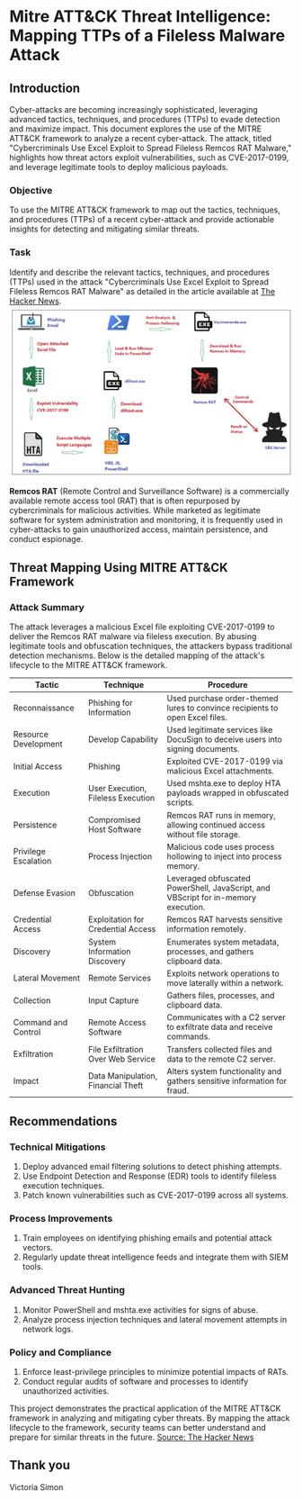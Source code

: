 # Mitre ATT&CK Threat Intelligence: Mapping TTPs of a Fileless Malware Attack

## Introduction
Cyber-attacks are becoming increasingly sophisticated, leveraging advanced tactics, techniques, and procedures (TTPs) to evade detection and maximize impact. This document explores the use of the MITRE ATT&CK framework to analyze a recent cyber-attack. The attack, titled "Cybercriminals Use Excel Exploit to Spread Fileless Remcos RAT Malware," highlights how threat actors exploit vulnerabilities, such as CVE-2017-0199, and leverage legitimate tools to deploy malicious payloads.

### Objective
To use the MITRE ATT&CK framework to map out the tactics, techniques, and procedures (TTPs) of a recent cyber-attack and provide actionable insights for detecting and mitigating similar threats.

### Task
Identify and describe the relevant tactics, techniques, and procedures (TTPs) used in the attack "Cybercriminals Use Excel Exploit to Spread Fileless Remcos RAT Malware" as detailed in the article available at [The Hacker News](https://thehackernews.com/2024/11/cybercriminals-use-excel-exploit-to.html).
![Visual Representation](https://github.com/Cybervixy/Threat-Mapping-using-Mitre-ATT-CK-Framework/blob/491b0915a549c50abc4a6babd55ca53f7a554594/Screenshot%202025-01-22%20010707.png)

**Remcos RAT** (Remote Control and Surveillance Software) is a commercially available remote access tool (RAT) that is often repurposed by cybercriminals for malicious activities. While marketed as legitimate software for system administration and monitoring, it is frequently used in cyber-attacks to gain unauthorized access, maintain persistence, and conduct espionage.

## Threat Mapping Using MITRE ATT&CK Framework

### Attack Summary
The attack leverages a malicious Excel file exploiting CVE-2017-0199 to deliver the Remcos RAT malware via fileless execution. By abusing legitimate tools and obfuscation techniques, the attackers bypass traditional detection mechanisms. Below is the detailed mapping of the attack's lifecycle to the MITRE ATT&CK framework.

| **Tactic**             | **Technique**                      | **Procedure**                                                                 |
|-------------------------|-------------------------------------|-------------------------------------------------------------------------------|
| Reconnaissance         | Phishing for Information           | Used purchase order-themed lures to convince recipients to open Excel files. |
| Resource Development   | Develop Capability                 | Used legitimate services like DocuSign to deceive users into signing documents. |
| Initial Access         | Phishing                          | Exploited CVE-2017-0199 via malicious Excel attachments.                      |
| Execution              | User Execution, Fileless Execution | Used mshta.exe to deploy HTA payloads wrapped in obfuscated scripts.         |
| Persistence            | Compromised Host Software          | Remcos RAT runs in memory, allowing continued access without file storage.    |
| Privilege Escalation   | Process Injection                  | Malicious code uses process hollowing to inject into process memory.          |
| Defense Evasion        | Obfuscation                        | Leveraged obfuscated PowerShell, JavaScript, and VBScript for in-memory execution. |
| Credential Access      | Exploitation for Credential Access | Remcos RAT harvests sensitive information remotely.                          |
| Discovery              | System Information Discovery       | Enumerates system metadata, processes, and gathers clipboard data.           |
| Lateral Movement       | Remote Services                    | Exploits network operations to move laterally within a network.              |
| Collection             | Input Capture                      | Gathers files, processes, and clipboard data.                                |
| Command and Control    | Remote Access Software             | Communicates with a C2 server to exfiltrate data and receive commands.       |
| Exfiltration           | File Exfiltration Over Web Service | Transfers collected files and data to the remote C2 server.                  |
| Impact                 | Data Manipulation, Financial Theft | Alters system functionality and gathers sensitive information for fraud.     |


## Recommendations

### Technical Mitigations
1. Deploy advanced email filtering solutions to detect phishing attempts.
2. Use Endpoint Detection and Response (EDR) tools to identify fileless execution techniques.
3. Patch known vulnerabilities such as CVE-2017-0199 across all systems.

### Process Improvements
1. Train employees on identifying phishing emails and potential attack vectors.
2. Regularly update threat intelligence feeds and integrate them with SIEM tools.

### Advanced Threat Hunting
1. Monitor PowerShell and mshta.exe activities for signs of abuse.
2. Analyze process injection techniques and lateral movement attempts in network logs.

### Policy and Compliance
1. Enforce least-privilege principles to minimize potential impacts of RATs.
2. Conduct regular audits of software and processes to identify unauthorized activities.


This project demonstrates the practical application of the MITRE ATT&CK framework in analyzing and mitigating cyber threats. By mapping the attack lifecycle to the framework, security teams can better understand and prepare for similar threats in the future. [Source: The Hacker News](https://thehackernews.com/2024/11/new-ymir-ransomware-exploits-memory-for.html)


## Thank you
Victoria Simon 

